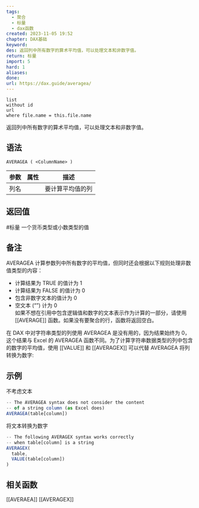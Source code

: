 ```yaml
---
tags:
  - 聚合
  - 标量
  - dax函数
created: 2023-11-05 19:52
chapter: DAX基础
keyword: 
des: 返回列中所有数字的算术平均值，可以处理文本和非数字值。
return: 标量
import: 5
hard: 1
aliases: 
done: 
url: https://dax.guide/averagea/
---
```

```dataview
list 
without id
url
where file.name = this.file.name
```
返回列中所有数字的算术平均值，可以处理文本和非数字值。

## 语法

```DAX
AVERAGEA ( <ColumnName> )
```

| **参数** | **属性** | **描述**         |
| -------- | -------- | ---------------- |
| 列名     |          | 要计算平均值的列 |

## 返回值

#标量 一个货币类型或小数类型的值

## 备注
AVERAGEA 计算参数列中所有数字的平均值，但同时还会根据以下规则处理非数值类型的内容：  
- 计算结果为 TRUE 的值计为 1  
- 计算结果为 FALSE 的值计为 0  
- 包含非数字文本的值计为 0  
- 空文本 (“”) 计为 0  
如果不想在引用中包含逻辑值和数字的文本表示作为计算的一部分，请使用 [[AVERAGE]] 函数。如果没有要聚合的行，函数将返回空白。  
  
在 DAX 中对字符串类型的列使用 AVERAGEA 是没有用的，因为结果始终为 0，这个结果与 Excel 的 AVERAGEA 函数不同。为了计算字符串数据类型的列中包含的数字的平均值，使用 [[VALUE]] 和 [[AVERAGEX]] 可以代替 AVERAGEA 将列转换为数字:  


## 示例
不考虑文本
```js
-- The AVERAGEA syntax does not consider the content
-- of a string column (as Excel does)
AVERAGEA(table[column])
```

将文本转换为数字
```js
-- The following AVERAGEX syntax works correctly
-- when table[column] is a string
AVERAGEX(
  table,
  VALUE(table[column])
)
```


## 相关函数

[[AVERAEA]]
[[AVERAGEX]]